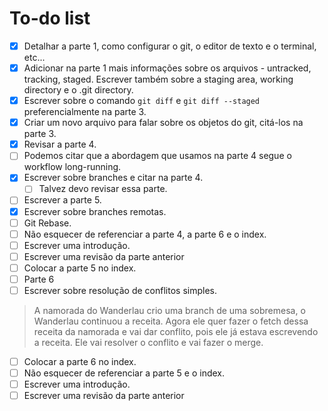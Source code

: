 # To-do list

- [x] Detalhar a parte 1, como configurar o git, o editor de texto e o terminal, etc...
- [x] Adicionar na parte 1 mais informações sobre os arquivos - untracked, tracking,  staged. Escrever também sobre a staging area, working directory e o .git directory.
- [x] Escrever sobre o comando `git diff` e `git diff --staged` preferencialmente na parte 3.
- [x] Criar um novo arquivo para falar sobre os objetos do git, citá-los na parte 3.
- [x] Revisar a parte 4.
- [ ] Podemos citar que a abordagem que usamos na parte 4 segue o workflow long-running.
- [x] Escrever sobre branches e citar na parte 4.
  - [ ] Talvez devo revisar essa parte.
- [ ]  Escrever a parte 5.
  - [X]  Escrever sobre branches remotas.
  - [ ]  Git Rebase.
  - [ ]  Não esquecer de referenciar a parte 4, a parte 6 e o index.
  - [ ]  Escrever uma introdução.
  - [ ]  Escrever uma revisão da parte anterior
  - [ ]  Colocar a parte 5 no index.
- [ ]  Parte 6
  - [ ]  Escrever sobre resolução de conflitos simples.
  > A namorada do Wanderlau crio uma branch de uma sobremesa, o Wanderlau continuou a receita. Agora ele quer fazer o fetch dessa receita da namorada e vai dar conflito, pois ele já estava escrevendo a receita. Ele vai resolver o conflito e vai fazer o merge.
  - [ ] Colocar a parte 6 no index.
  - [ ] Não esquecer de referenciar a parte 5 e o index.
  - [ ] Escrever uma introdução.
  - [ ] Escrever uma revisão da parte anterior